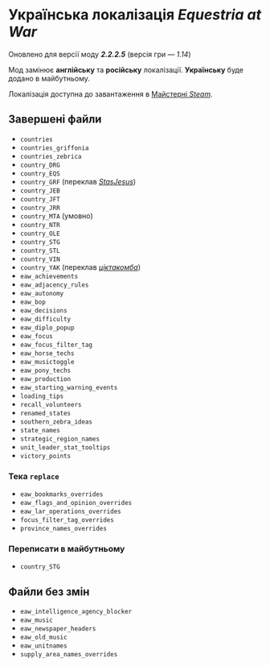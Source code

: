 # Українська локалізація *Equestria at War*
Оновлено для версії моду ***2.2.2.5*** (версія гри&nbsp;— *1.14*)

Мод замінює **англійську** та **російську** локалізації. **Українську** буде додано в майбутньому.

Локалізація доступна до завантаження в [Майстерні *Steam*](https://steamcommunity.com/workshop/filedetails/?id=3176454246).

## Завершені файли
+ `countries`
+ `countries_griffonia`
+ `countries_zebrica`
+ `country_DRG`
+ `country_EQS`
+ `country_GRF` (переклав [*StasJesus*](https://steamcommunity.com/profiles/76561198867405533))
+ `country_JEB`
+ `country_JFT`
+ `country_JRR`
+ `country_MTA` (умовно)
+ `country_NTR`
+ `country_OLE`<!--  (переклав *Max*) -->
+ `country_STG`
+ `country_STL`<!--  (переклав *Max*) -->
+ `country_VIN`
+ `country_YAK` (переклав [*ціктакомба*](https://steamcommunity.com/profiles/76561199241366335))
+ `eaw_achievements`
+ `eaw_adjacency_rules`
+ `eaw_autonomy`
+ `eaw_bop`
+ `eaw_decisions`
+ `eaw_difficulty`
+ `eaw_diplo_popup`
+ `eaw_focus`
+ `eaw_focus_filter_tag`
+ `eaw_horse_techs`
+ `eaw_musictoggle`
+ `eaw_pony_techs`
+ `eaw_production`
+ `eaw_starting_warning_events`
+ `loading_tips`
+ `recall_volunteers`
+ `renamed_states`
+ `southern_zebra_ideas`
+ `state_names`
+ `strategic_region_names`
+ `unit_leader_stat_tooltips`
+ `victory_points`

### Тека `replace`
+ `eaw_bookmarks_overrides`
+ `eaw_flags_and_opinion_overrides`
+ `eaw_lar_operations_overrides`
+ `focus_filter_tag_overrides`
+ `province_names_overrides`

### Переписати в майбутньому
+ `country_STG`

## Файли без змін
+ `eaw_intelligence_agency_blocker`
+ `eaw_music`
+ `eaw_newspaper_headers`
+ `eaw_old_music`
+ `eaw_unitnames`
+ `supply_area_names_overrides`